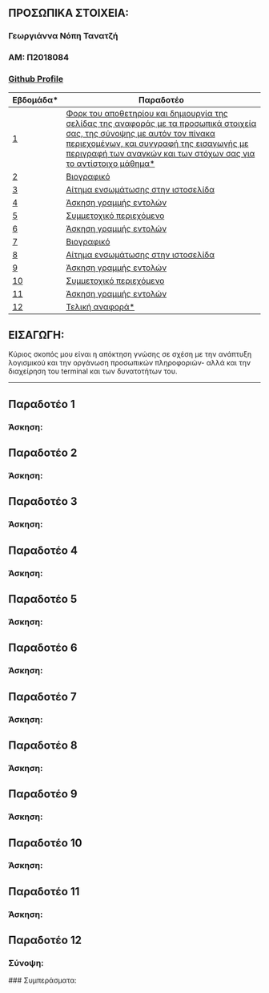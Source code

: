 ## ΠΡΟΣΩΠΙΚΑ ΣΤΟΙΧΕΙΑ:

### Γεωργιάννα Νόπη Τανατζή
### ΑΜ: Π2018084
### [Github Profile](https://github.com/Icelandan/)

| Εβδομάδα* | Παραδοτέο |
| --- | --- |
| <a href="#P">1</a> |<a href="#P"> Φορκ του αποθετηρίου και δημιουργία της σελίδας της αναφοράς με τα προσωπικά στοιχεία σας, της σύνοψης με αυτόν τον πίνακα περιεχομένων, και συγγραφή της εισαγωγής με περιγραφή των αναγκών και των στόχων σας για το αντίστοιχο μάθημα*</a> |
| <a href="#P-1">2</a> |<a href="#P-1"> Βιογραφικό</a> |
| <a href="#P-2">3</a> |<a href="#P-2">  Αίτημα ενσωμάτωσης στην ιστοσελίδα</a> |
| <a href="#P-3">4</a> |<a href="#P-3"> Άσκηση γραμμής εντολών</a> |
|  <a href="#P-4">5 </a> |<a href="#P-4"> Συμμετοχικό περιεχόμενο</a> |
| <a href="#P-5">6 </a>|<a href="#P-5"> Άσκηση γραμμής εντολών</a> |
| <a href="#P-6">7 </a>|<a href="#P-6"> Bιογραφικό</a> |
| <a href="#P-7">8 </a>|<a href="#P-7"> Αίτημα ενσωμάτωσης στην ιστοσελίδα </a>|
| <a href="#P-8">9</a> |<a href="#P-8">	Άσκηση γραμμής εντολών</a> |
| <a href="#P-9">10</a> | <a href="#P-9">Συμμετοχικό περιεχόμενο </a>|
| <a href="#P-10">11</a> |<a href="#P-10"> Άσκηση γραμμής εντολών</a> |
| <a href="#P-11">12</a> | <a href="#P-11">Τελική αναφορά* </a>|

## <a name="P">ΕΙΣΑΓΩΓΗ:</a> 
Κύριος σκοπός μου είναι η απόκτηση γνώσης σε σχέση με την ανάπτυξη λογισμικού και την οργάνωση προσωπικών πληροφοριών- αλλά και την διαχείρηση του terminal και των δυνατοτήτων του.


---


## <a name="P-1">Παραδοτέο 1</a>
### Άσκηση: 


## <a name="P-2">Παραδοτέο 2</a>
### Άσκηση: 

## <a name="P-3">Παραδοτέο 3</a>
### Άσκηση: 

## <a name="P-4">Παραδοτέο 4</a>
### Άσκηση: 

## <a name="P-5">Παραδοτέο 5</a>
### Άσκηση: 

## <a name="P-6">Παραδοτέο 6</a>
### Άσκηση: 

## <a name="P-7">Παραδοτέο 7</a>
### Άσκηση: 

## <a name="P-8">Παραδοτέο 8</a>
### Άσκηση: 

## <a name="P-9">Παραδοτέο 9</a>
### Άσκηση: 

## <a name="P-9">Παραδοτέο 10</a>
### Άσκηση: 

## <a name="P-9">Παραδοτέο 11</a>
### Άσκηση: 

## <a name="P-10">Παραδοτέο 12</a>
### Σύνοψη:

###<a name="P-11"> Συμπεράσματα:

